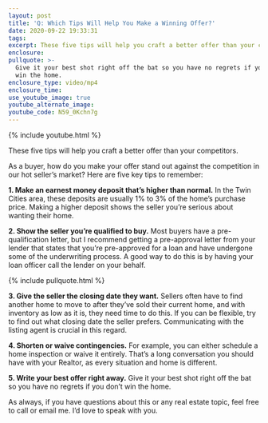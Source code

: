 ```yaml
---
layout: post
title: 'Q: Which Tips Will Help You Make a Winning Offer?'
date: 2020-09-22 19:33:31
tags:
excerpt: These five tips will help you craft a better offer than your competitors.
enclosure:
pullquote: >-
  Give it your best shot right off the bat so you have no regrets if you don’t
  win the home.
enclosure_type: video/mp4
enclosure_time:
use_youtube_image: true
youtube_alternate_image:
youtube_code: N59_0Kchn7g
---
```


{% include youtube.html %}

These five tips will help you craft a better offer than your competitors.

As a buyer, how do you make your offer stand out against the competition in our hot seller’s market? Here are five key tips to remember:

**1\. Make an earnest money deposit that’s higher than normal.** In the Twin Cities area, these deposits are usually 1% to 3% of the home’s purchase price. Making a higher deposit shows the seller you’re serious about wanting their home.

**2\. Show the seller you’re qualified to buy.** Most buyers have a pre-qualification letter, but I recommend getting a pre-approval letter from your lender that states that you’re pre-approved for a loan and have undergone some of the underwriting process. A good way to do this is by having your loan officer call the lender on your behalf.

{% include pullquote.html %}

**3\. Give the seller the closing date they want.** Sellers often have to find another home to move to after they’ve sold their current home, and with inventory as low as it is, they need time to do this. If you can be flexible, try to find out what closing date the seller prefers. Communicating with the listing agent is crucial in this regard.&nbsp;

**4\. Shorten or waive contingencies.** For example, you can either schedule a home inspection or waive it entirely. That’s a long conversation you should have with your Realtor, as every situation and home is different.&nbsp;

**5\. Write your best offer right away.** Give it your best shot right off the bat so you have no regrets if you don’t win the home.&nbsp;

As always, if you have questions about this or any real estate topic, feel free to call or email me. I’d love to speak with you.